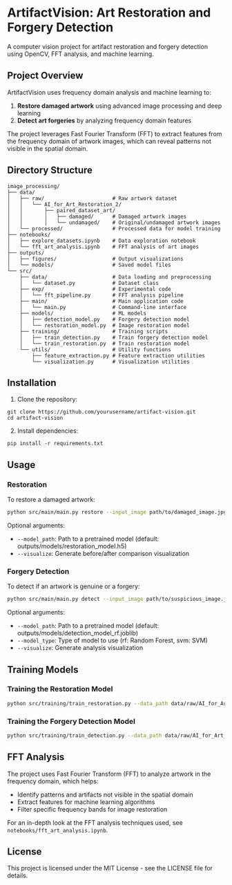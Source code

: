 # ArtifactVision: Art Restoration and Forgery Detection

A computer vision project for artifact restoration and forgery detection using OpenCV, FFT analysis, and machine learning.

## Project Overview

ArtifactVision uses frequency domain analysis and machine learning to:

1. **Restore damaged artwork** using advanced image processing and deep learning
2. **Detect art forgeries** by analyzing frequency domain features

The project leverages Fast Fourier Transform (FFT) to extract features from the frequency domain of artwork images, which can reveal patterns not visible in the spatial domain.

## Directory Structure

```
image_processing/
├── data/
│   ├── raw/                      # Raw artwork dataset
│   │   └── AI_for_Art_Restoration_2/
│   │       ├── paired_dataset_art/
│   │       │   ├── damaged/      # Damaged artwork images
│   │       │   └── undamaged/    # Original/undamaged artwork images
│   └── processed/                # Processed data for model training
├── notebooks/
│   ├── explore_datasets.ipynb    # Data exploration notebook
│   └── fft_art_analysis.ipynb    # FFT analysis of art images
├── outputs/
│   ├── figures/                  # Output visualizations
│   └── models/                   # Saved model files
└── src/
    ├── data/                     # Data loading and preprocessing
    │   └── dataset.py            # Dataset class
    ├── exp/                      # Experimental code
    │   └── fft_pipeline.py       # FFT analysis pipeline
    ├── main/                     # Main application code
    │   └── main.py               # Command-line interface
    ├── models/                   # ML models
    │   ├── detection_model.py    # Forgery detection model
    │   └── restoration_model.py  # Image restoration model
    ├── training/                 # Training scripts
    │   ├── train_detection.py    # Train forgery detection model
    │   └── train_restoration.py  # Train restoration model
    └── utils/                    # Utility functions
        ├── feature_extraction.py # Feature extraction utilities
        └── visualization.py      # Visualization utilities
```

## Installation

1. Clone the repository:

```
git clone https://github.com/yourusername/artifact-vision.git
cd artifact-vision
```

2. Install dependencies:

```
pip install -r requirements.txt
```

## Usage

### Restoration

To restore a damaged artwork:

```bash
python src/main/main.py restore --input_image path/to/damaged_image.jpg --output_image path/to/restored_image.jpg
```

Optional arguments:

- `--model_path`: Path to a pretrained model (default: outputs/models/restoration_model.h5)
- `--visualize`: Generate before/after comparison visualization

### Forgery Detection

To detect if an artwork is genuine or a forgery:

```bash
python src/main/main.py detect --input_image path/to/suspicious_image.jpg
```

Optional arguments:

- `--model_path`: Path to a pretrained model (default: outputs/models/detection_model_rf.joblib)
- `--model_type`: Type of model to use (rf: Random Forest, svm: SVM)
- `--visualize`: Generate analysis visualization

## Training Models

### Training the Restoration Model

```bash
python src/training/train_restoration.py --data_path data/raw/AI_for_Art_Restoration_2 --epochs 50
```

### Training the Forgery Detection Model

```bash
python src/training/train_detection.py --data_path data/raw/AI_for_Art_Restoration_2 --model_type rf
```

## FFT Analysis

The project uses Fast Fourier Transform (FFT) to analyze artwork in the frequency domain, which helps:

- Identify patterns and artifacts not visible in the spatial domain
- Extract features for machine learning algorithms
- Filter specific frequency bands for image restoration

For an in-depth look at the FFT analysis techniques used, see `notebooks/fft_art_analysis.ipynb`.

## License

This project is licensed under the MIT License - see the LICENSE file for details.
